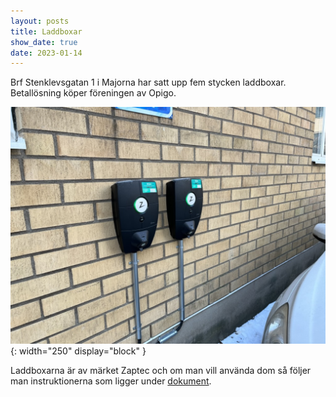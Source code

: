 ```yaml
---
layout: posts
title: Laddboxar
show_date: true
date: 2023-01-14
---
```

Brf Stenklevsgatan 1 i Majorna har satt upp fem stycken laddboxar. Betallösning köper föreningen av Opigo.

![Laddboxar](/assets/files/laddboxar.jpeg){: width="250" display="block" }

Laddboxarna är av märket Zaptec och om man vill använda dom så följer man instruktionerna som ligger under [dokument](/documents/).